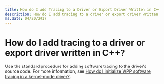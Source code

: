 ```yaml
---
title: How do I Add Tracing to a Driver or Export Driver Written in C++
description: How do I add tracing to a driver or export driver written in C++
ms.date: 04/20/2017
---
```


# How do I add tracing to a driver or export driver written in C++?


Use the standard procedure for adding software tracing to the driver's source code. For more information, see [How do I initialize WPP software tracing in a kernel-mode driver?](how-do-i-initialize-wpp-software-tracing-in-a-kernel-mode-driver-.md).

